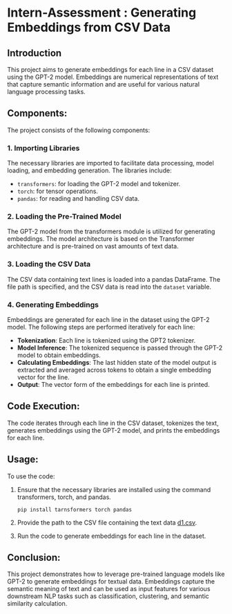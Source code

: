 # Intern-Assessment : Generating Embeddings from CSV Data

## Introduction
This project aims to generate embeddings for each line in a CSV dataset using the GPT-2 model. Embeddings are numerical representations of text that capture semantic information and are useful for various natural language processing tasks.

## Components:
The project consists of the following components:

### 1. Importing Libraries
The necessary libraries are imported to facilitate data processing, model loading, and embedding generation. The libraries include:
- `transformers`: for loading the GPT-2 model and tokenizer.
- `torch`: for tensor operations.
- `pandas`: for reading and handling CSV data.

### 2. Loading the Pre-Trained Model
The GPT-2 model from the transformers module is utilized for generating embeddings. The model architecture is based on the Transformer architecture and is pre-trained on vast amounts of text data.

### 3. Loading the CSV Data
The CSV data containing text lines is loaded into a pandas DataFrame. The file path is specified, and the CSV data is read into the `dataset` variable.

### 4. Generating Embeddings
Embeddings are generated for each line in the dataset using the GPT-2 model. The following steps are performed iteratively for each line:
- **Tokenization**: Each line is tokenized using the GPT2 tokenizer.
- **Model Inference**: The tokenized sequence is passed through the GPT-2 model to obtain embeddings.
- **Calculating Embeddings**: The last hidden state of the model output is extracted and averaged across tokens to obtain a single embedding vector for the line.
- **Output**: The vector form of the embeddings for each line is printed.

## Code Execution:
The code iterates through each line in the CSV dataset, tokenizes the text, generates embeddings using the GPT-2 model, and prints the embeddings for each line.

## Usage:
To use the code:
1. Ensure that the necessary libraries are installed using the command transformers, torch, and pandas.

   `pip install tarnsformers torch pandas`
2. Provide the path to the CSV file containing the text data [d1.csv](Assessment/data/d1.csv).
3. Run the code to generate embeddings for each line in the dataset.

## Conclusion:
This project demonstrates how to leverage pre-trained language models like GPT-2 to generate embeddings for textual data. Embeddings capture the semantic meaning of text and can be used as input features for various downstream NLP tasks such as classification, clustering, and semantic similarity calculation.

